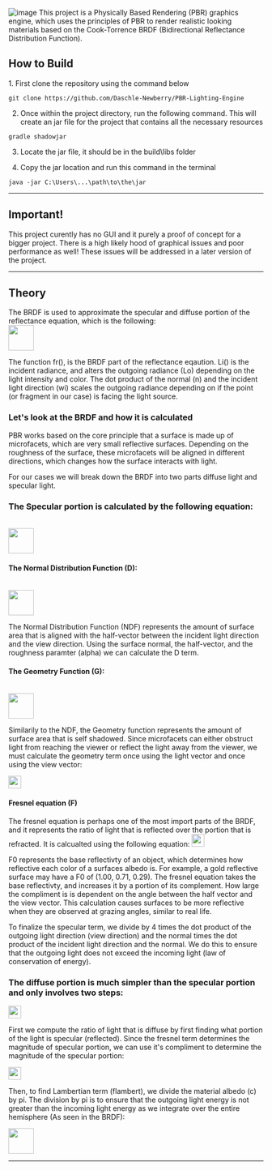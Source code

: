 ![image](https://github.com/user-attachments/assets/2487d8aa-be19-48bf-8af3-130bdca4ac52)
This project is a Physically Based Rendering (PBR) graphics engine, which uses the principles of PBR to render realistic looking materials based on the Cook-Torrence BRDF (Bidirectional Reflectance Distribution Function). 

<h2> How to Build </h2>
1. First clone the repository using the command below

  ```
  git clone https://github.com/Daschle-Newberry/PBR-Lighting-Engine
  ```

2. Once within the project directory, run the following command. This will create an jar file for the project that contains all the necessary resources

 ```
 gradle shadowjar
 ```

3. Locate the jar file, it should be in the build\libs folder

4. Copy the jar location and run this command in the terminal
  
  ```
  java -jar C:\Users\...\path\to\the\jar
  ```
--------------------------------------------------------------------------------------------------------------------------------------------------------------------------------------------------------------------------------------------------------------------------------------------------

<h2> Important! </h2>
This project curently has no GUI and it purely a proof of concept for a bigger project. There is a high likely hood of graphical issues and poor performance as well! These issues will be addressed in a later version of the project.

--------------------------------------------------------------------------------------------------------------------------------------------------------------------------------------------------------------------------------------------------------------------------------------------------

<h2> Theory  </h2>
The BRDF is used to approximate the specular and diffuse portion of the reflectance equation, which is the following: <br/>

<img  src = "https://github.com/user-attachments/assets/bfdfce54-9964-46cc-91cd-63f23084aa3e" height = "50px" width = "auto"/>


The function fr(), is the BRDF part of the reflectance eqaution. Li() is the incident radiance, and alters the outgoing radiance (Lo) depending on the light intensity and color. The dot product of the normal (n) and the incident light direction (wi) scales the outgoing radiance depending on if the point (or fragment in our case) is facing the light source.


<h3> Let's look at the BRDF and how it is calculated</h3>

PBR works based on the core principle that a surface is made up of microfacets, which are very small reflective surfaces. Depending on the roughness of the surface, these microfacets will be aligned in different directions, which changes how the surface interacts with light.

For our cases we will break down the BRDF into two parts diffuse light and specular light.

<h3> The Specular portion is calculated by the following equation: </h3> <br/>

<img  src = "https://github.com/user-attachments/assets/0a21ffb4-076a-43d7-9670-40fdd7585f11" height = "50px" width = "auto"/>


<h4> The Normal Distribution Function (D): </h4><br/>

<img  src = "https://github.com/user-attachments/assets/146f2fcc-be42-430c-85ca-c1997485158f" height = "50px" width = "auto"/>


The Normal Distribution Function (NDF) represents the amount of surface area that is aligned with the half-vector between the incident light direction and the view direction. Using the surface normal, the half-vector, and the roughness paramter (alpha) we can calculate the D term. 

<h4> The Geometry Function (G): </h4> <br/>

<img  src = "https://github.com/user-attachments/assets/35ad338f-1b4d-4e61-8cee-c5360fff71d9" height = "50px" width = "auto"/>


Similarily to the NDF, the Geometry function represents the amount of surface area that is self shadowed. Since microfacets can either obstruct light from reaching the viewer or reflect the light away from the viewer, we must calculate the geometry term once using the light vector and once using the view vector:<br/>

<img  src = "https://github.com/user-attachments/assets/686105c7-72d9-4592-9572-3e4b8507d53f" height = "25px" width = "auto"/>

<h4> Fresnel equation (F) </h4>
The fresnel equation is perhaps one of the most import parts of the BRDF, and it represents the ratio of light that is reflected over the portion that is refracted. It is calcualted using the following equation:

<img src = "https://github.com/user-attachments/assets/7794d042-0b84-4fa1-a840-836845f6ff45" height = "25px" width = "auto" />

F0 represents the base reflectivty of an object, which determines how reflective each color of a surfaces albedo is. For example, a gold reflective surface may have a F0 of (1.00, 0.71, 0.29). The fresnel equation takes the base reflectivty, and increases it by a portion of its complement. How large the compliment is is dependent on the angle between the half vector and the view vector. This calculation causes surfaces to be more reflective when they are observed at grazing angles, similar to real life. 


To finalize the specular term, we divide by 4 times the dot product of the outgoing light direction (view direction) and the normal times the dot product of the incident light direction and the normal. We do this to ensure that the outgoing light does not exceed the incoming light (law of conservation of energy).

<h3>The diffuse portion is much simpler than the specular portion and only involves two steps: </h3>

<img  src = "https://github.com/user-attachments/assets/201f5e82-7d74-4f16-a380-5df6933a0205" height = "25px" width = "auto"/>


First we compute the ratio of light that is diffuse by first finding what portion of the light is specular (reflected). Since the fresnel term determines the magnitude of specular portion, we can use it's compliment to determine the magnitude of the specular portion:

<img src = "https://github.com/user-attachments/assets/42c451e5-30cb-4212-ac9a-f54a06515430" height = "25px" width = "auto"/>


Then, to find Lambertian term (flambert), we divide the material albedo (c) by pi. The division by pi is to ensure that the outgoing light energy is not greater than the incoming light energy as we integrate over the entire hemisphere (As seen in the BRDF):

<img src = "https://github.com/user-attachments/assets/911d7360-d268-4ac9-91af-eca8e4bcb4c6" height = "50px" width = "auto"/>

--------------------------------------------------------------------------------------------------------------------------------------------------------------------------------------------------------------------------------------------------------------------------------------------------




